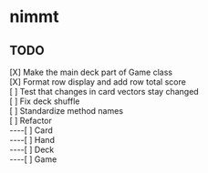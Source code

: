 # nimmt

## TODO
[X] Make the main deck part of Game class  
[X] Format row display and add row total score  
[ ] Test that changes in card vectors stay changed  
[ ] Fix deck shuffle  
[ ] Standardize method names  
[ ] Refactor  
----[ ] Card  
----[ ] Hand  
----[ ] Deck  
----[ ] Game  
